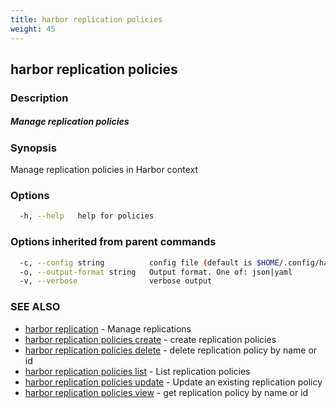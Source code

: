 ```yaml
---
title: harbor replication policies
weight: 45
---
```

## harbor replication policies

### Description

##### Manage replication policies

### Synopsis

Manage replication policies in Harbor context

### Options

```sh
  -h, --help   help for policies
```

### Options inherited from parent commands

```sh
  -c, --config string          config file (default is $HOME/.config/harbor-cli/config.yaml)
  -o, --output-format string   Output format. One of: json|yaml
  -v, --verbose                verbose output
```

### SEE ALSO

* [harbor replication](harbor-replication.md)	 - Manage replications
* [harbor replication policies create](harbor-replication-policies-create.md)	 - create replication policies
* [harbor replication policies delete](harbor-replication-policies-delete.md)	 - delete replication policy by name or id
* [harbor replication policies list](harbor-replication-policies-list.md)	 - List replication policies
* [harbor replication policies update](harbor-replication-policies-update.md)	 - Update an existing replication policy
* [harbor replication policies view](harbor-replication-policies-view.md)	 - get replication policy by name or id

